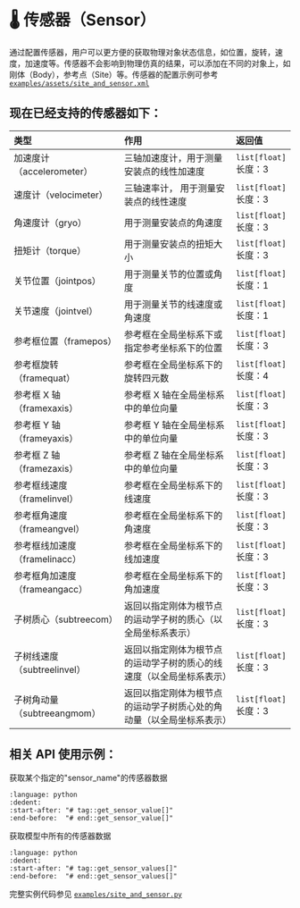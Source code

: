 # 🌡️ 传感器（Sensor）

通过配置传感器，用户可以更方便的获取物理对象状态信息，如位置，旋转，速度，加速度等。传感器不会影响到物理仿真的结果，可以添加在不同的对象上，如刚体（Body），参考点（Site）等。传感器的配置示例可参考 [`examples/assets/site_and_sensor.xml`](../../../../../examples/assets/site_and_sensor.xml)

## 现在已经支持的传感器如下：

| 类型                          | 作用                                                                 | 返回值                     |
| :---------------------------- | :------------------------------------------------------------------- | :------------------------- |
| 加速度计（accelerometer）     | 三轴加速度计，用于测量安装点的线性加速度                             | `list[float]` <br> 长度：3 |
| 速度计（velocimeter）         | 三轴速率计， 用于测量安装点的线性速度                                | `list[float]` <br> 长度：3 |
| 角速度计（gryo）              | 用于测量安装点的角速度                                               | `list[float]` <br> 长度：3 |
| 扭矩计（torque）              | 用于测量安装点的扭矩大小                                             | `list[float]` <br> 长度：3 |
| 关节位置（jointpos）          | 用于测量关节的位置或角度                                             | `list[float]` <br> 长度：1 |
| 关节速度（jointvel）          | 用于测量关节的线速度或角速度                                         | `list[float]` <br> 长度：1 |
| 参考框位置（framepos）        | 参考框在全局坐标系下或指定参考坐标系下的位置                         | `list[float]` <br> 长度：3 |
| 参考框旋转（framequat）       | 参考框在全局坐标系下的旋转四元数                                     | `list[float]` <br> 长度：4 |
| 参考框 X 轴（framexaxis）     | 参考框 X 轴在全局坐标系中的单位向量                                  | `list[float]` <br> 长度：3 |
| 参考框 Y 轴（frameyaxis）     | 参考框 Y 轴在全局坐标系中的单位向量                                  | `list[float]` <br> 长度：3 |
| 参考框 Z 轴（framezaxis）     | 参考框 Z 轴在全局坐标系中的单位向量                                  | `list[float]` <br> 长度：3 |
| 参考框线速度（framelinvel）   | 参考框在全局坐标系下的线速度                                         | `list[float]` <br> 长度：3 |
| 参考框角速度（frameangvel）   | 参考框在全局坐标系下的角速度                                         | `list[float]` <br> 长度：3 |
| 参考框线加速度（framelinacc） | 参考框在全局坐标系下的线加速度                                       | `list[float]` <br> 长度：3 |
| 参考框角加速度（frameangacc） | 参考框在全局坐标系下的角加速度                                       | `list[float]` <br> 长度：3 |
| 子树质心（subtreecom）        | 返回以指定刚体为根节点的运动学子树的质心（以全局坐标系表示）         | `list[float]` <br> 长度：3 |
| 子树线速度（subtreelinvel）   | 返回以指定刚体为根节点的运动学子树的质心的线速度（以全局坐标系表示） | `list[float]` <br> 长度：3 |
| 子树角动量（subtreeangmom）   | 返回以指定刚体为根节点的运动学子树质心处的角动量（以全局坐标系表示） | `list[float]` <br> 长度：3 |

## 相关 API 使用示例：

获取某个指定的"sensor_name"的传感器数据

```{literalinclude} ../../../../../examples/site_and_sensor.py
:language: python
:dedent:
:start-after: "# tag::get_sensor_value[]"
:end-before:  "# end::get_sensor_value[]"
```

获取模型中所有的传感器数据

```{literalinclude} ../../../../../examples/site_and_sensor.py
:language: python
:dedent:
:start-after: "# tag::get_sensor_values[]"
:end-before:  "# end::get_sensor_values[]"
```

完整实例代码参见 [`examples/site_and_sensor.py`](../../../../../examples/site_and_sensor.py)
